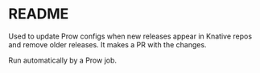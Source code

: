 # README

Used to update Prow configs when new releases appear in Knative repos and remove older releases. It makes
a PR with the changes.

Run automatically by a Prow job.
